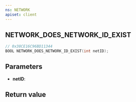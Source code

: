 ```yaml
---
ns: NETWORK
apiset: client
---
```

## NETWORK_DOES_NETWORK_ID_EXIST

```c
// 0x38CE16C96BD11344
BOOL NETWORK_DOES_NETWORK_ID_EXIST(int netID);
```


## Parameters
* **netID**:

## Return value

